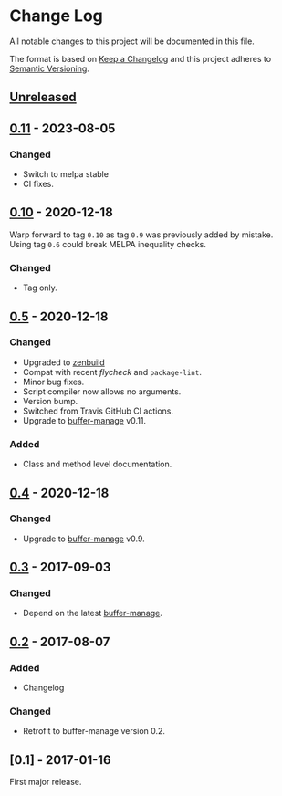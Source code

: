 # Change Log
All notable changes to this project will be documented in this file.

The format is based on [Keep a Changelog](http://keepachangelog.com/)
and this project adheres to [Semantic Versioning](http://semver.org/).


## [Unreleased]


## [0.11] - 2023-08-05
### Changed
- Switch to melpa stable
- CI fixes.


## [0.10] - 2020-12-18
Warp forward to tag `0.10` as tag `0.9` was previously added by mistake.  Using
tag `0.6` could break MELPA inequality checks.

### Changed
- Tag only.


## [0.5] - 2020-12-18
### Changed
- Upgraded to [zenbuild]
- Compat with recent *flycheck* and `package-lint`.
- Minor bug fixes.
- Script compiler now allows no arguments.
- Version bump.
- Switched from Travis GitHub CI actions.
- Upgrade to [buffer-manage] v0.11.

### Added
- Class and method level documentation.


## [0.4] - 2020-12-18
### Changed
- Upgrade to [buffer-manage] v0.9.


## [0.3] - 2017-09-03
### Changed
- Depend on the latest [buffer-manage].


## [0.2] - 2017-08-07
### Added
- Changelog

### Changed
- Retrofit to buffer-manage version 0.2.


## [0.1] - 2017-01-16
First major release.


[Unreleased]: https://github.com/plandes/buffer-manage/compare/v0.11...HEAD
[0.11]: https://github.com/plandes/buffer-manage/compare/v0.10...v0.11
[0.10]: https://github.com/plandes/buffer-manage/compare/v0.5...v0.10
[0.5]: https://github.com/plandes/buffer-manage/compare/v0.4...v0.5
[0.4]: https://github.com/plandes/buffer-manage/compare/v0.3...v0.4
[0.3]: https://github.com/plandes/buffer-manage/compare/v0.2...v0.3
[0.2]: https://github.com/plandes/buffer-manage/compare/v0.1...v0.2
[buffer-manage]: https://github.com/plandes/buffer-manage

<!-- links -->
[zenbuild]: https://github.com/plandes/zenbuild
[buffer-manage]: https://github.com/plandes/buffer-manage
